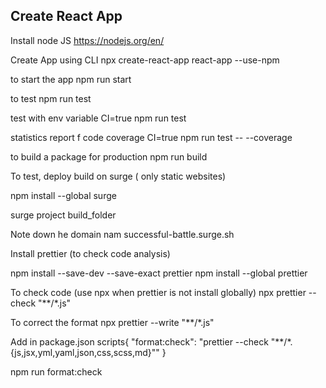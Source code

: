 ## Create React App
Install node JS
https://nodejs.org/en/

Create App using CLI
npx create-react-app react-app --use-npm

to start the app
npm run start

to test
npm run test

test with env variable
CI=true npm run test

statistics report f code coverage
CI=true npm run test -- --coverage

to build a package for production
npm run build

To test, deploy build on surge ( only static websites)

npm install --global surge

surge
project build_folder

Note down he domain nam
successful-battle.surge.sh

Install prettier (to check code analysis)

npm install --save-dev --save-exact prettier
npm install --global prettier

To check code (use npx when prettier is not install globally)
npx prettier --check "**/*.js"

To correct the format 
npx prettier --write "**/*.js"

Add in package.json
scripts{
    "format:check": "prettier --check \"**/*.{js,jsx,yml,yaml,json,css,scss,md}\""
}

npm run format:check